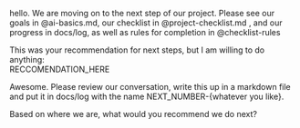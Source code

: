 
hello. We are moving on to the next step of our project. Please see our goals in @ai-basics.md, our checklist in @project-checklist.md , and our progress in docs/log, as well as rules for completion in @checklist-rules
  
This was your recommendation for next steps, but I am willing to do anything:  
RECCOMENDATION_HERE




Awesome. Please review our conversation, write this up in a markdown file and put it in docs/log with the name NEXT_NUMBER-{whatever you like}.



Based on where we are, what would you recommend we do next?